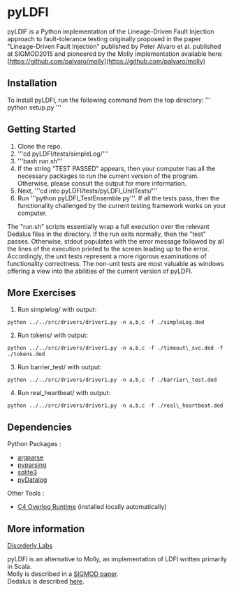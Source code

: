 # pyLDFI

pyLDIF is a Python implementation of the Lineage-Driven Fault Injection approach to fault-tolerance testing originally proposed in the paper "Lineage-Driven Fault Injection" published by Peter Alvaro et al. published at SIGMOD2015 and pioneered by the Molly implementation available here: [https://github.com/palvaro/molly](https://github.com/palvaro/molly)

## Installation

To install pyLDFI, run the following command from the top directory:
'''
python setup.py
'''

## Getting Started

1. Clone the repo.
2. '''cd pyLDFI/tests/simpleLog/'''
3. '''bash run.sh'''
4. If the string "TEST PASSED" appears, then your computer has all the necessary packages to run the current version of the program. Otherwise, please consult the output for more information.
5. Next, '''cd into pyLDFI/tests/pyLDFI\_UnitTests/'''
6. Run '''python pyLDFI\_TestEnsemble.py'''. If all the tests pass, then the functionality challenged by the current testing framework works on your computer.

The "run.sh" scripts essentially wrap a full execution over the relevant Dedalus files in the directory. If the run exits normally, then the "test" passes. Otherwise, stdout populates with the error message followed by all the lines of the execution printed to the screen leading up to the error. Accordingly, the unit tests represent a more rigorous examinations of functionality correctness. The non-unit tests are most valuable as windows offering a view into the abilities of the current version of pyLDFI.

## More Exercises

1. Run simplelog/ with output:
```
python ../../src/drivers/driver1.py -n a,b,c -f ./simpleLog.ded
```
2. Run tokens/ with output: 
```
python ../../src/drivers/driver1.py -n a,b,c -f ./timeout\_svc.ded -f ./tokens.ded
```
3. Run barrier\_test/ with output: 
```
python ../../src/drivers/driver1.py -n a,b,c -f ./barrier\_test.ded
```
4. Run real\_heartbeat/ with output: 
```
python ../../src/drivers/driver1.py -n a,b,c -f ./real\_heartbeat.ded
```

## Dependencies
Python Packages :
  * [argparse](https://pypi.python.org/pypi/argparse)
  * [pyparsing](http://pyparsing.wikispaces.com/Download+and+Installation)
  * [sqlite3](https://docs.python.org/2/library/sqlite3.html)
  * [pyDatalog](https://sites.google.com/site/pydatalog/installation)

Other Tools :
  * [C4 Overlog Runtime](https://sites.google.com/site/pydatalog/installation://github.com/bloom-lang/c4) (installed locally automatically)

## More information

[Disorderly Labs](https://disorderlylabs.github.io)

pyLDFI is an alternative to Molly, an implementation of LDFI written primarily in Scala.<br />
Molly is described in a [SIGMOD paper](http://people.ucsc.edu/~palvaro/molly.pdf).<br />
Dedalus is described [here](http://www.eecs.berkeley.edu/Pubs/TechRpts/2009/EECS-2009-173.html).
